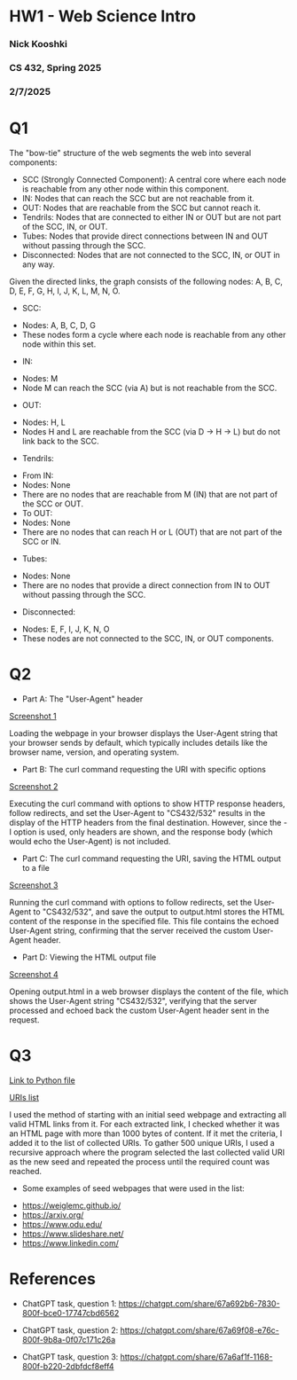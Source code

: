 # HW1 - Web Science Intro
### Nick Kooshki
### CS 432, Spring 2025
### 2/7/2025

# Q1

The "bow-tie" structure of the web segments the web into several components:
* SCC (Strongly Connected Component): A central core where each node is reachable from any other node within this component.
* IN: Nodes that can reach the SCC but are not reachable from it.
* OUT: Nodes that are reachable from the SCC but cannot reach it.
* Tendrils: Nodes that are connected to either IN or OUT but are not part of the SCC, IN, or OUT.
* Tubes: Nodes that provide direct connections between IN and OUT without passing through the SCC.
* Disconnected: Nodes that are not connected to the SCC, IN, or OUT in any way.

Given the directed links, the graph consists of the following nodes: A, B, C, D, E, F, G, H, I, J, K, L, M, N, O.
* SCC:
- Nodes: A, B, C, D, G
- These nodes form a cycle where each node is reachable from any other node within this set.
* IN:
- Nodes: M
- Node M can reach the SCC (via A) but is not reachable from the SCC.
* OUT:
- Nodes: H, L
- Nodes H and L are reachable from the SCC (via D → H → L) but do not link back to the SCC.
* Tendrils:
- From IN:
- Nodes: None
- There are no nodes that are reachable from M (IN) that are not part of the SCC or OUT.
- To OUT:
- Nodes: None
- There are no nodes that can reach H or L (OUT) that are not part of the SCC or IN.
* Tubes:
- Nodes: None
- There are no nodes that provide a direct connection from IN to OUT without passing through the SCC.
* Disconnected:
- Nodes: E, F, I, J, K, N, O
- These nodes are not connected to the SCC, IN, or OUT components.

# Q2

* Part A: The "User-Agent" header

[Screenshot 1](hw1-q2ss1.png)

Loading the webpage in your browser displays the User-Agent string that your browser sends by default, which typically includes details like the browser name, version, and operating system.

* Part B: The curl command requesting the URI with specific options

[Screenshot 2](hw1-q2ss2.png)

Executing the curl command with options to show HTTP response headers, follow redirects, and set the User-Agent to "CS432/532" results in the display of the HTTP headers from the final destination. However, since the -I option is used, only headers are shown, and the response body (which would echo the User-Agent) is not included.

* Part C: The curl command requesting the URI, saving the HTML output to a file

[Screenshot 3](hw1-q2ss3.png)

Running the curl command with options to follow redirects, set the User-Agent to "CS432/532", and save the output to output.html stores the HTML content of the response in the specified file. This file contains the echoed User-Agent string, confirming that the server received the custom User-Agent header.

* Part D: Viewing the HTML output file

[Screenshot 4](hw1-q2ss4.png)

Opening output.html in a web browser displays the content of the file, which shows the User-Agent string "CS432/532", verifying that the server processed and echoed back the custom User-Agent header sent in the request.

# Q3

[Link to Python file](collect-webpages.py)

[URIs list](collected_uris.txt)

I used the method of starting with an initial seed webpage and extracting all valid HTML links from it. For each extracted link, I checked whether it was an HTML page with more than 1000 bytes of content. If it met the criteria, I added it to the list of collected URIs. To gather 500 unique URIs, I used a recursive approach where the program selected the last collected valid URI as the new seed and repeated the process until the required count was reached.

* Some examples of seed webpages that were used in the list:

- https://weiglemc.github.io/
- https://arxiv.org/
- https://www.odu.edu/
- https://www.slideshare.net/
- https://www.linkedin.com/

# References

* ChatGPT task, question 1: <https://chatgpt.com/share/67a692b6-7830-800f-bce0-17747cbd6562>

* ChatGPT task, question 2: <https://chatgpt.com/share/67a69f08-e76c-800f-9b8a-0f07c171c26a>

* ChatGPT task, question 3: <https://chatgpt.com/share/67a6af1f-1168-800f-b220-2dbfdcf8eff4>